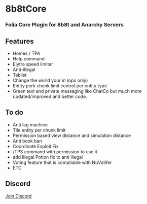 # 8b8tCore
### Folia Core Plugin for 8b8t and Anarchy Servers
## Features
* Homes / TPA 
* Help command
* Elytra speed limiter
* Anti-illegal 
* Tablist 
* Change the world your in (ops only)
* Entity perk chunk limit control per entity type
* Green text and private messaging like ChatCo but much more updated/improved and better code.

## To do
* Anti lag machine
* Tile entity per chunk limit
* Permission based view distance and simulation distance
* Anti book ban
* Coordinate Exploit Fix
* /TPS command with permission to use it
* add Illegal Potion fix to anti illegal
* Voting feature that is comptiable with NuVotifer 
* ETC

## Discord
<a href="https://discord.gg/EgfXQtUz5e"> Join Discord</a>
